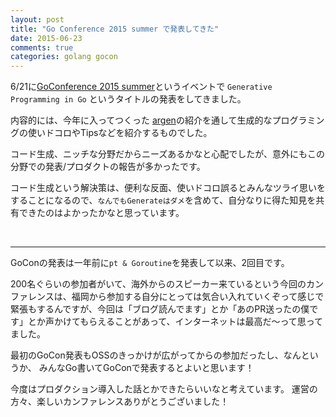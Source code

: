 ```yaml
---
layout: post
title: "Go Conference 2015 summer で発表してきた"
date: 2015-06-23
comments: true
categories: golang gocon
---
```


6/21に[GoConference 2015 summer](http://gocon.connpass.com/event/14063/)というイベントで `Generative Programming in Go` というタイトルの発表をしてきました。

内容的には、今年に入ってつくった [argen](http://blog.monochromegane.com/blog/2015/03/04/argen/)の紹介を通して生成的なプログラミングの使いドコロやTipsなどを紹介するものでした。

<div style="width: 65%">
<script async class="speakerdeck-embed" data-id="baea21c51cb9413992b74786804e9109" data-ratio="1.33333333333333" src="//speakerdeck.com/assets/embed.js"></script>
</div>

コード生成、ニッチな分野だからニーズあるかなと心配でしたが、意外にもこの分野での発表/プロダクトの報告が多かったです。

コード生成という解決策は、便利な反面、使いドコロ誤るとみんなツライ思いをすることになるので、`なんでもGenerateはダメ`を含めて、自分なりに得た知見を共有できたのはよかったかなと思っています。

<br />

---

GoConの発表は一年前に`pt & Goroutine`を発表して以来、2回目です。

200名ぐらいの参加者がいて、海外からのスピーカー来ているという今回のカンファレンスは、福岡から参加する自分にとっては気合い入れていくぞって感じで緊張もするんですが、今回は「ブログ読んでます」とか「あのPR送ったの僕です」とか声かけてもらえることがあって、インターネットは最高だ〜って思ってました。

最初のGoCon発表もOSSのきっかけが広がってからの参加だったし、なんというか、
みんなGo書いてGoConで発表するとよいと思います！

今度はプロダクション導入した話とかできたらいいなと考えています。
運営の方々、楽しいカンファレンスありがとうございました！


